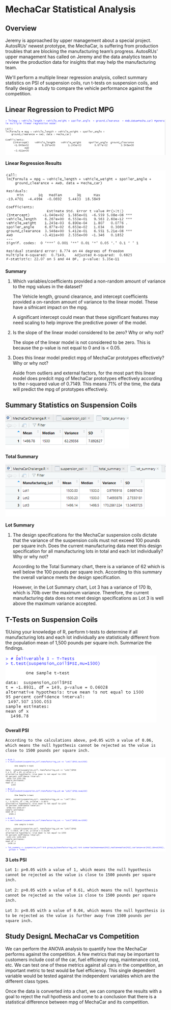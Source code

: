 # MechaCar Statistical Analysis

## Overview

Jeremy is approached by upper management about a special project. AutosRUs’ newest prototype, the MechaCar, is suffering from production troubles that are blocking the manufacturing team’s progress. AutosRUs’ upper management has called on Jeremy and the data analytics team to review the production data for insights that may help the manufacturing team.

We'll perform a multiple linear regression analysis, collect summary statistics on PSI of suspension coils, run t-tests on suspension coils, and finally design a study to compare the vehicle performance against the competition. 


## Linear Regression to Predict MPG

![Linear_Regress](https://github.com/kareng013/MechaCar_Statistical_Analysis/blob/main/Images/Deliverable%201%20Linear%20Regression.png)

**Linear Regression Results**

![Deliv1_Summary](https://github.com/kareng013/MechaCar_Statistical_Analysis/blob/main/Images/Deliverable%201%20Summary.png)

**Summary**

1) Which variables/coefficients provided a non-random amount of variance to the mpg values in the dataset?

    The Vehicle length, ground clearance, and intercept coefficients provided a on-random amount of variance to the linear model. These have a sifnicant impact on the mpg. 

    A significant intercept could mean that these significant features may need scaling to help improve the predictive power of the model. 

2) Is the slope of the linear model considered to be zero? Why or why not?

    The slope of the linear model is not considered to be zero. This is because the p-value is not equal to 0 and is < 0.05.

3) Does this linear model predict mpg of MechaCar prototypes effectively? Why or why not?

    Aside from outliers and external factors, for the most part this linear model does predcit mpg of MechaCar prototypes effectively according to the r-squared value of 0.7149. This means 71% of the time, the data will predict the mpg of prototypes effectively. 


## Summary Statistics on Suspension Coils

![total_summary](https://github.com/kareng013/MechaCar_Statistical_Analysis/blob/main/Images/Deliverable%202%20Total%20Summary.png)

**Total Summary**

![lot_summary](https://github.com/kareng013/MechaCar_Statistical_Analysis/blob/main/Images/Deliverable%202%20Lot%20Summary.png)

**Lot Summary**

1) The design specifications for the MechaCar suspension coils dictate that the variance of the suspension coils must not exceed 100 pounds per square inch. Does the current manufacturing data meet this design specification for all manufacturing lots in total and each lot individually? Why or why not?

    According to the Total Summary chart, there is a variance of 62 which is well below the 100 pounds per square inch. According to this summary the overall variance meets the design specification. 

    However, in the Lot Summary chart, Lot 3 has a variance of 170 lb, which is 70lb over the maximum variance. Therefore, the current manufacturing data does not meet design specifications as Lot 3 is well above the maximum variance accepted. 

## T-Tests on Suspension Coils

1)Using your knowledge of R, perform t-tests to determine if all manufacturing lots and each lot individually are statistically different from the population mean of 1,500 pounds per square inch. Summarize the findings. 

![Overall_PSI](https://github.com/kareng013/MechaCar_Statistical_Analysis/blob/main/Images/Deliverable%203%20-%20Oveall%20PSI.png)

**Overall PSI**

    According to the calculations above, p>0.05 with a value of 0.06, which means the null hypothesis cannot be rejected as the value is close to 1500 pounds per square inch. 

![PSI_3_Lots](https://github.com/kareng013/MechaCar_Statistical_Analysis/blob/main/Images/Deliverable%203%20-%20PSI%203%20lots.png)

**3 Lots PSI**

    Lot 1: p>0.05 with a value of 1, which means the null hypothesis cannot be rejected as the value is close to 1500 pounds per square inch. 

    Lot 2: p>0.05 with a value of 0.61, which means the null hypothesis cannot be rejected as the value is close to 1500 pounds per square inch. 

    Lot 3: p<0.05 with a value of 0.04, which means the null hypothesis is to be rejected as the value is further away from 1500 pounds per square inch. 

## Study DesignL MechaCar vs Competition

We can perform the ANOVA analysis to quantify how the MechaCar performs against the competition. A few metrics that may be important to customers include cost of the car, fuel efficiency mpg, maintenance cost, etc. We can test one of these metrics against all cars in the competition, an important metric to test would be fuel efficiency. This single dependent variable would be tested against the independent variables which are the different class types. 

Once the data is converted into a chart, we can compare the results with a goal to reject the null hpothesis and come to a conclusion that there is a statistical difference between mpg of MechaCar and its competition.



